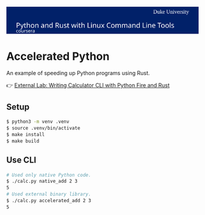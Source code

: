 [![Python and Rust with Linux Command Line Tools](./resources/banner.svg)](https://www.coursera.org/learn/python-rust-linux "Python and Rust with Linux Command Line Tools")

# Accelerated Python

An example of speeding up Python programs using Rust.

👉 [External Lab: Writing Calculator CLI with Python Fire and Rust](https://www.coursera.org/learn/python-rust-linux/home/module/3)

## Setup

```sh
$ python3 -m venv .venv
$ source .venv/bin/activate
$ make install
$ make build
```

## Use CLI

```sh
# Used only native Python code.
$ ./calc.py native_add 2 3
5
# Used external binary library.
$ ./calc.py accelerated_add 2 3
5
```
